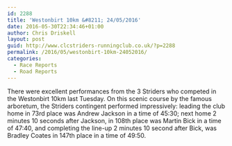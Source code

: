 ```yaml
---
id: 2288
title: 'Westonbirt 10km &#8211; 24/05/2016'
date: 2016-05-30T22:34:46+01:00
author: Chris Driskell
layout: post
guid: http://www.clcstriders-runningclub.co.uk/?p=2288
permalink: /2016/05/westonbirt-10km-24052016/
categories:
  - Race Reports
  - Road Reports
---
```

There were excellent performances from the 3 Striders who competed in the Westonbirt 10km last Tuesday. On this scenic course by the famous arboretum, the Striders contingent performed impressively: leading the club home in 73rd place was Andrew Jackson in a time of 45:30; next home 2 minutes 10 seconds after Jackson, in 108th place was Martin Bick in a time of 47:40, and completing the line-up 2 minutes 10 second after Bick, was Bradley Coates in 147th place in a time of 49:50.